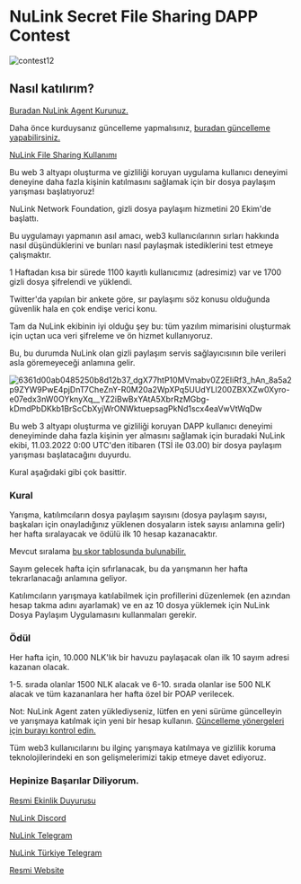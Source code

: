 # NuLink Secret File Sharing DAPP Contest

![contest12](https://user-images.githubusercontent.com/107190154/199397779-8fa9a8f8-8712-4a9e-a5b5-02e4c0a60337.png)

## Nasıl katılırım?

[Buradan NuLink Agent Kurunuz.](https://github.com/brsbrc/Testnetler-ve-Rehberler/blob/main/NuLink/Duyuru/nulink-agent.md)

Daha önce kurduysanız güncelleme yapmalısınız, [buradan güncelleme yapabilirsiniz.](https://github.com/brsbrc/Testnetler-ve-Rehberler/blob/main/NuLink/Duyuru/nulink-agent-update.md)

[NuLink File Sharing Kullanımı](https://github.com/brsbrc/Testnetler-ve-Rehberler/blob/main/NuLink/Duyuru/nulink-file-sharing-dapp.md)

Bu web 3 altyapı oluşturma ve gizliliği koruyan uygulama kullanıcı deneyimi deneyine daha fazla kişinin katılmasını sağlamak için bir dosya paylaşım yarışması başlatıyoruz!

NuLink Network Foundation, gizli dosya paylaşım hizmetini 20 Ekim'de başlattı. 

Bu uygulamayı yapmanın asıl amacı, web3 kullanıcılarının sırları hakkında nasıl düşündüklerini ve bunları nasıl paylaşmak istediklerini test etmeye çalışmaktır. 

1 Haftadan kısa bir sürede 1100 kayıtlı kullanıcımız (adresimiz) var ve 1700 gizli dosya şifrelendi ve yüklendi. 

Twitter'da yapılan bir ankete göre, sır paylaşımı söz konusu olduğunda güvenlik hala en çok endişe verici konu. 

Tam da NuLink ekibinin iyi olduğu şey bu: tüm yazılım mimarisini oluşturmak için uçtan uca veri şifreleme ve ön hizmet kullanıyoruz. 

Bu, bu durumda NuLink olan gizli paylaşım servis sağlayıcısının bile verileri asla göremeyeceği anlamına gelir.

![6361d00ab0485250b8d12b37_dgX77htP10MVmabv0Z2EIiRf3_hAn_8a5a2p9ZYW9PwE4pjDnT7CheZnY-R0M20a2WpXPq5UUdYLl200ZBXXZw0Xyro-e07edx3nW0OYknyXq__YZ2iBwBxYAtA5XbrRzMGbg-kDmdPbDKkb1BrScCbXyjWrONWktuepsagPkNd1scx4eaVwVtWqDw](https://user-images.githubusercontent.com/107190154/199394626-4632cff5-eebe-49fe-9a02-fd5aba40af0c.jpeg)

Bu web 3 altyapı oluşturma ve gizliliği koruyan DAPP kullanıcı deneyimi deneyiminde daha fazla kişinin yer almasını sağlamak için buradaki NuLink ekibi, 11.03.2022 0:00 UTC'den itibaren (TSİ ile 03.00) bir dosya paylaşım yarışması başlatacağını duyurdu. 

Kural aşağıdaki gibi çok basittir.

### Kural

Yarışma, katılımcıların dosya paylaşım sayısını (dosya paylaşım sayısı, başkaları için onayladığınız yüklenen dosyaların istek sayısı anlamına gelir) her hafta sıralayacak ve ödülü ilk 10 hesap kazanacaktır.

Mevcut sıralama [bu skor tablosunda bulunabilir.](https://filetransfer.nulink.org/ranking-list)

Sayım gelecek hafta için sıfırlanacak, bu da yarışmanın her hafta tekrarlanacağı anlamına geliyor. 

Katılımcıların yarışmaya katılabilmek için profillerini düzenlemek (en azından hesap takma adını ayarlamak) ve en az 10 dosya yüklemek için NuLink Dosya Paylaşım Uygulamasını kullanmaları gerekir.

### Ödül

Her hafta için, 10.000 NLK'lık bir havuzu paylaşacak olan ilk 10 sayım adresi kazanan olacak. 

1-5. sırada olanlar 1500 NLK alacak ve 6-10. sırada olanlar ise 500 NLK alacak ve tüm kazananlara her hafta özel bir POAP verilecek.

Not: NuLink Agent zaten yüklediyseniz, lütfen en yeni sürüme güncelleyin ve yarışmaya katılmak için yeni bir hesap kullanın. [Güncelleme yönergeleri için burayı kontrol edin.](https://github.com/brsbrc/Testnetler-ve-Rehberler/blob/main/NuLink/Duyuru/nulink-agent-update.md)

Tüm web3 kullanıcılarını bu ilginç yarışmaya katılmaya ve gizlilik koruma teknolojilerindeki en son gelişmelerimizi takip etmeye davet ediyoruz.

### Hepinize Başarılar Diliyorum.

[Resmi Ekinlik Duyurusu](https://www.nulink.org/blog-posts/nulink-secret-file-sharing-dapp-contest)

[NuLink Discord](https://discord.gg/TgpKvfVz)

[NuLink Telegram](https://t.me/NuLink2021)

[NuLink Türkiye Telegram](https://t.me/NuLink_Turkey)

[Resmi Website](https://www.nulink.org/)
